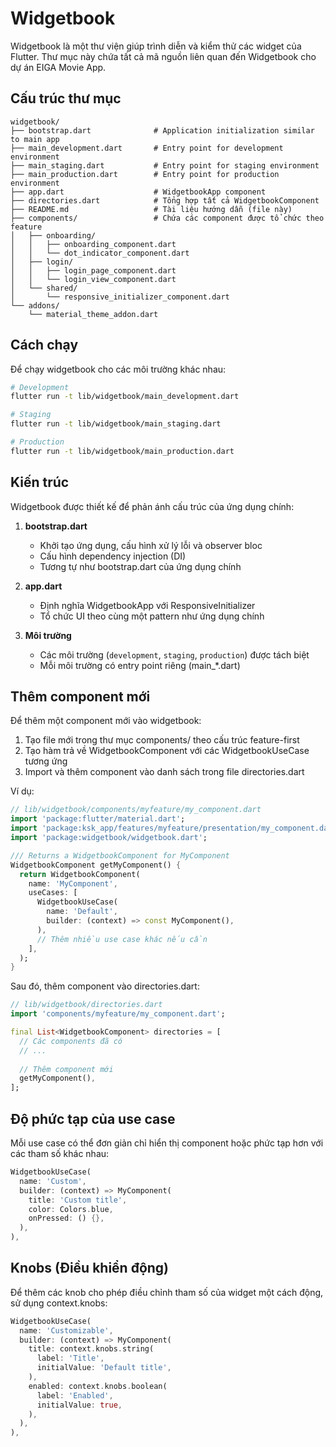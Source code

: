 # Widgetbook

Widgetbook là một thư viện giúp trình diễn và kiểm thử các widget của Flutter. Thư mục này chứa tất cả mã nguồn liên quan đến Widgetbook cho dự án EIGA Movie App.

## Cấu trúc thư mục

```
widgetbook/
├── bootstrap.dart              # Application initialization similar to main app
├── main_development.dart       # Entry point for development environment
├── main_staging.dart           # Entry point for staging environment
├── main_production.dart        # Entry point for production environment
├── app.dart                    # WidgetbookApp component
├── directories.dart            # Tổng hợp tất cả WidgetbookComponent
├── README.md                   # Tài liệu hướng dẫn (file này)
├── components/                 # Chứa các component được tổ chức theo feature
│   ├── onboarding/
│   │   ├── onboarding_component.dart
│   │   └── dot_indicator_component.dart
│   ├── login/
│   │   ├── login_page_component.dart
│   │   └── login_view_component.dart
│   └── shared/
│       └── responsive_initializer_component.dart
└── addons/
    └── material_theme_addon.dart
```

## Cách chạy

Để chạy widgetbook cho các môi trường khác nhau:

```bash
# Development
flutter run -t lib/widgetbook/main_development.dart

# Staging
flutter run -t lib/widgetbook/main_staging.dart

# Production
flutter run -t lib/widgetbook/main_production.dart
```

## Kiến trúc

Widgetbook được thiết kế để phản ánh cấu trúc của ứng dụng chính:

1. **bootstrap.dart**
   - Khởi tạo ứng dụng, cấu hình xử lý lỗi và observer bloc
   - Cấu hình dependency injection (DI)
   - Tương tự như bootstrap.dart của ứng dụng chính

2. **app.dart**
   - Định nghĩa WidgetbookApp với ResponsiveInitializer
   - Tổ chức UI theo cùng một pattern như ứng dụng chính

3. **Môi trường**
   - Các môi trường (`development`, `staging`, `production`) được tách biệt 
   - Mỗi môi trường có entry point riêng (main_*.dart)

## Thêm component mới

Để thêm một component mới vào widgetbook:

1. Tạo file mới trong thư mục components/ theo cấu trúc feature-first
2. Tạo hàm trả về WidgetbookComponent với các WidgetbookUseCase tương ứng
3. Import và thêm component vào danh sách trong file directories.dart

Ví dụ:

```dart
// lib/widgetbook/components/myfeature/my_component.dart
import 'package:flutter/material.dart';
import 'package:ksk_app/features/myfeature/presentation/my_component.dart';
import 'package:widgetbook/widgetbook.dart';

/// Returns a WidgetbookComponent for MyComponent
WidgetbookComponent getMyComponent() {
  return WidgetbookComponent(
    name: 'MyComponent',
    useCases: [
      WidgetbookUseCase(
        name: 'Default',
        builder: (context) => const MyComponent(),
      ),
      // Thêm nhiều use case khác nếu cần
    ],
  );
}
```

Sau đó, thêm component vào directories.dart:

```dart
// lib/widgetbook/directories.dart
import 'components/myfeature/my_component.dart';

final List<WidgetbookComponent> directories = [
  // Các components đã có
  // ...
  
  // Thêm component mới
  getMyComponent(),
];
```

## Độ phức tạp của use case

Mỗi use case có thể đơn giản chỉ hiển thị component hoặc phức tạp hơn với các tham số khác nhau:

```dart
WidgetbookUseCase(
  name: 'Custom',
  builder: (context) => MyComponent(
    title: 'Custom title',
    color: Colors.blue,
    onPressed: () {},
  ),
),
```

## Knobs (Điều khiển động)

Để thêm các knob cho phép điều chỉnh tham số của widget một cách động, sử dụng context.knobs:

```dart
WidgetbookUseCase(
  name: 'Customizable',
  builder: (context) => MyComponent(
    title: context.knobs.string(
      label: 'Title',
      initialValue: 'Default title',
    ),
    enabled: context.knobs.boolean(
      label: 'Enabled',
      initialValue: true,
    ),
  ),
),
``` 
